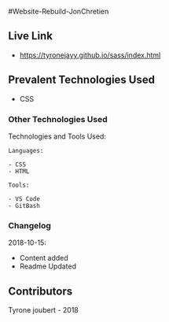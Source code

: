 #Website-Rebuild-JonChretien

## Live Link
- https://tyronejayy.github.io/sass/index.html

## Prevalent Technologies Used

 - CSS

### Other Technologies Used

Technologies and Tools Used:

```
Languages:

- CSS
- HTML

```
```
Tools:

- VS Code
- GitBash

```

### Changelog

2018-10-15:
- Content added
- Readme Updated

## Contributors

Tyrone joubert - 2018